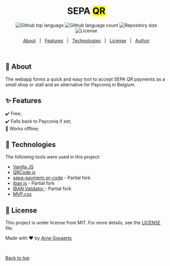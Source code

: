 <h1 align="center">SEPA <mark>QR</mark></h1>

<p align="center">
  <img alt="Github top language" src="https://img.shields.io/github/languages/top/argovaerts/sepaqr?color=56BEB8">

  <img alt="Github language count" src="https://img.shields.io/github/languages/count/argovaerts/sepaqr?color=56BEB8">

  <img alt="Repository size" src="https://img.shields.io/github/repo-size/argovaerts/sepaqr?color=56BEB8">

  <img alt="License" src="https://img.shields.io/github/license/argovaerts/sepaqr?color=56BEB8">

  <!-- <img alt="Github issues" src="https://img.shields.io/github/issues/argovaerts/sepaqr?color=56BEB8" /> -->

  <!-- <img alt="Github forks" src="https://img.shields.io/github/forks/argovaerts/sepaqr?color=56BEB8" /> -->

  <!-- <img alt="Github stars" src="https://img.shields.io/github/stars/argovaerts/sepaqr?color=56BEB8" /> -->
</p>

<!-- Status -->

<!-- <h4 align="center"> 
	🚧  Sepaqr 🚀 Under construction...  🚧
</h4> 

<hr> -->

<p align="center">
  <a href="#dart-about">About</a> &#xa0; | &#xa0; 
  <a href="#sparkles-features">Features</a> &#xa0; | &#xa0;
  <a href="#rocket-technologies">Technologies</a> &#xa0; | &#xa0;
  <a href="#memo-license">License</a> &#xa0; | &#xa0;
  <a href="https://github.com/argovaerts" target="_blank">Author</a>
</p>

<br>

## :dart: About ##

The webapp forms a quick and easy tool to accept SEPA QR payments as a small shop or stall and an alternative for Payconiq in Belgium.

## :sparkles: Features ##

:heavy_check_mark: Free;\
:heavy_check_mark: Falls back to Payconiq if set;\
🚧 Works offline;

## :rocket: Technologies ##

The following tools were used in this project:

- [Vanilla JS](http://vanilla-js.com/)
- [QRCode.js](https://github.com/davidshimjs/qrcodejs)
- [sepa-payment-qr-code](https://github.com/derhuerst/sepa-payment-qr-code#sepa-payment-qr-code) - Partial fork
- [iban.js](https://github.com/arhs/iban.js) - Partial fork
- [IBAN Validator
](https://github.com/efkann/iban-validator-js) - Partial fork
- [MVP.css](https://github.com/andybrewer/mvp/)

## :memo: License ##

This project is under license from MIT. For more details, see the [LICENSE](LICENSE.md) file.


Made with :heart: by <a href="https://github.com/argovaerts" target="_blank">Arne Govaerts</a>

&#xa0;

<a href="#top">Back to top</a>
